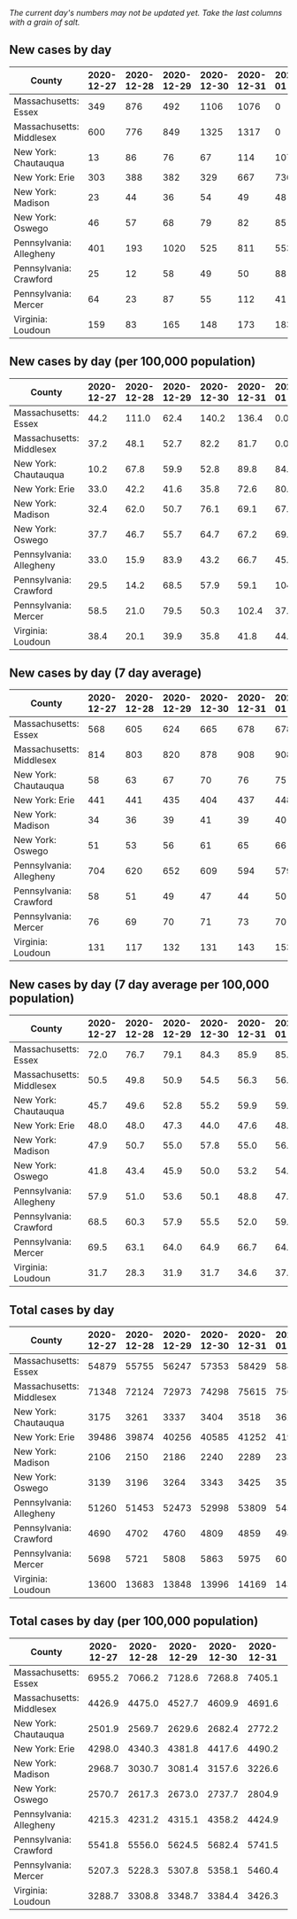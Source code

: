 _The current day's numbers may not be updated yet. Take the last columns with a grain of salt._
## New cases by day

| County | 2020-12-27 | 2020-12-28 | 2020-12-29 | 2020-12-30 | 2020-12-31 | 2021-01-01 | 2021-01-02 |
| --- | --- | --- | --- | --- | --- | --- | --- |
| Massachusetts: Essex | 349 | 876 | 492 | 1106 | 1076 | 0 |  |
| Massachusetts: Middlesex | 600 | 776 | 849 | 1325 | 1317 | 0 |  |
| New York: Chautauqua | 13 | 86 | 76 | 67 | 114 | 107 |  |
| New York: Erie | 303 | 388 | 382 | 329 | 667 | 736 |  |
| New York: Madison | 23 | 44 | 36 | 54 | 49 | 48 |  |
| New York: Oswego | 46 | 57 | 68 | 79 | 82 | 85 |  |
| Pennsylvania: Allegheny | 401 | 193 | 1020 | 525 | 811 | 553 |  |
| Pennsylvania: Crawford | 25 | 12 | 58 | 49 | 50 | 88 |  |
| Pennsylvania: Mercer | 64 | 23 | 87 | 55 | 112 | 41 |  |
| Virginia: Loudoun | 159 | 83 | 165 | 148 | 173 | 183 |  |

## New cases by day (per 100,000 population)

| County | 2020-12-27 | 2020-12-28 | 2020-12-29 | 2020-12-30 | 2020-12-31 | 2021-01-01 | 2021-01-02 |
| --- | --- | --- | --- | --- | --- | --- | --- |
| Massachusetts: Essex | 44.2 | 111.0 | 62.4 | 140.2 | 136.4 | 0.0 |  |
| Massachusetts: Middlesex | 37.2 | 48.1 | 52.7 | 82.2 | 81.7 | 0.0 |  |
| New York: Chautauqua | 10.2 | 67.8 | 59.9 | 52.8 | 89.8 | 84.3 |  |
| New York: Erie | 33.0 | 42.2 | 41.6 | 35.8 | 72.6 | 80.1 |  |
| New York: Madison | 32.4 | 62.0 | 50.7 | 76.1 | 69.1 | 67.7 |  |
| New York: Oswego | 37.7 | 46.7 | 55.7 | 64.7 | 67.2 | 69.6 |  |
| Pennsylvania: Allegheny | 33.0 | 15.9 | 83.9 | 43.2 | 66.7 | 45.5 |  |
| Pennsylvania: Crawford | 29.5 | 14.2 | 68.5 | 57.9 | 59.1 | 104.0 |  |
| Pennsylvania: Mercer | 58.5 | 21.0 | 79.5 | 50.3 | 102.4 | 37.5 |  |
| Virginia: Loudoun | 38.4 | 20.1 | 39.9 | 35.8 | 41.8 | 44.3 |  |

## New cases by day (7 day average)

| County | 2020-12-27 | 2020-12-28 | 2020-12-29 | 2020-12-30 | 2020-12-31 | 2021-01-01 | 2021-01-02 |
| --- | --- | --- | --- | --- | --- | --- | --- |
| Massachusetts: Essex | 568 | 605 | 624 | 665 | 678 | 678 |  |
| Massachusetts: Middlesex | 814 | 803 | 820 | 878 | 908 | 908 |  |
| New York: Chautauqua | 58 | 63 | 67 | 70 | 76 | 75 |  |
| New York: Erie | 441 | 441 | 435 | 404 | 437 | 448 |  |
| New York: Madison | 34 | 36 | 39 | 41 | 39 | 40 |  |
| New York: Oswego | 51 | 53 | 56 | 61 | 65 | 66 |  |
| Pennsylvania: Allegheny | 704 | 620 | 652 | 609 | 594 | 579 |  |
| Pennsylvania: Crawford | 58 | 51 | 49 | 47 | 44 | 50 |  |
| Pennsylvania: Mercer | 76 | 69 | 70 | 71 | 73 | 70 |  |
| Virginia: Loudoun | 131 | 117 | 132 | 131 | 143 | 153 |  |

## New cases by day (7 day average per 100,000 population)

| County | 2020-12-27 | 2020-12-28 | 2020-12-29 | 2020-12-30 | 2020-12-31 | 2021-01-01 | 2021-01-02 |
| --- | --- | --- | --- | --- | --- | --- | --- |
| Massachusetts: Essex | 72.0 | 76.7 | 79.1 | 84.3 | 85.9 | 85.9 |  |
| Massachusetts: Middlesex | 50.5 | 49.8 | 50.9 | 54.5 | 56.3 | 56.3 |  |
| New York: Chautauqua | 45.7 | 49.6 | 52.8 | 55.2 | 59.9 | 59.1 |  |
| New York: Erie | 48.0 | 48.0 | 47.3 | 44.0 | 47.6 | 48.8 |  |
| New York: Madison | 47.9 | 50.7 | 55.0 | 57.8 | 55.0 | 56.4 |  |
| New York: Oswego | 41.8 | 43.4 | 45.9 | 50.0 | 53.2 | 54.1 |  |
| Pennsylvania: Allegheny | 57.9 | 51.0 | 53.6 | 50.1 | 48.8 | 47.6 |  |
| Pennsylvania: Crawford | 68.5 | 60.3 | 57.9 | 55.5 | 52.0 | 59.1 |  |
| Pennsylvania: Mercer | 69.5 | 63.1 | 64.0 | 64.9 | 66.7 | 64.0 |  |
| Virginia: Loudoun | 31.7 | 28.3 | 31.9 | 31.7 | 34.6 | 37.0 |  |

## Total cases by day

| County | 2020-12-27 | 2020-12-28 | 2020-12-29 | 2020-12-30 | 2020-12-31 | 2021-01-01 | 2021-01-02 |
| --- | --- | --- | --- | --- | --- | --- | --- |
| Massachusetts: Essex | 54879 | 55755 | 56247 | 57353 | 58429 | 58429 |  |
| Massachusetts: Middlesex | 71348 | 72124 | 72973 | 74298 | 75615 | 75615 |  |
| New York: Chautauqua | 3175 | 3261 | 3337 | 3404 | 3518 | 3625 |  |
| New York: Erie | 39486 | 39874 | 40256 | 40585 | 41252 | 41988 |  |
| New York: Madison | 2106 | 2150 | 2186 | 2240 | 2289 | 2337 |  |
| New York: Oswego | 3139 | 3196 | 3264 | 3343 | 3425 | 3510 |  |
| Pennsylvania: Allegheny | 51260 | 51453 | 52473 | 52998 | 53809 | 54362 |  |
| Pennsylvania: Crawford | 4690 | 4702 | 4760 | 4809 | 4859 | 4947 |  |
| Pennsylvania: Mercer | 5698 | 5721 | 5808 | 5863 | 5975 | 6016 |  |
| Virginia: Loudoun | 13600 | 13683 | 13848 | 13996 | 14169 | 14352 |  |

## Total cases by day (per 100,000 population)

| County | 2020-12-27 | 2020-12-28 | 2020-12-29 | 2020-12-30 | 2020-12-31 | 2021-01-01 | 2021-01-02 |
| --- | --- | --- | --- | --- | --- | --- | --- |
| Massachusetts: Essex | 6955.2 | 7066.2 | 7128.6 | 7268.8 | 7405.1 | 7405.1 |  |
| Massachusetts: Middlesex | 4426.9 | 4475.0 | 4527.7 | 4609.9 | 4691.6 | 4691.6 |  |
| New York: Chautauqua | 2501.9 | 2569.7 | 2629.6 | 2682.4 | 2772.2 | 2856.5 |  |
| New York: Erie | 4298.0 | 4340.3 | 4381.8 | 4417.6 | 4490.2 | 4570.4 |  |
| New York: Madison | 2968.7 | 3030.7 | 3081.4 | 3157.6 | 3226.6 | 3294.3 |  |
| New York: Oswego | 2570.7 | 2617.3 | 2673.0 | 2737.7 | 2804.9 | 2874.5 |  |
| Pennsylvania: Allegheny | 4215.3 | 4231.2 | 4315.1 | 4358.2 | 4424.9 | 4470.4 |  |
| Pennsylvania: Crawford | 5541.8 | 5556.0 | 5624.5 | 5682.4 | 5741.5 | 5845.5 |  |
| Pennsylvania: Mercer | 5207.3 | 5228.3 | 5307.8 | 5358.1 | 5460.4 | 5497.9 |  |
| Virginia: Loudoun | 3288.7 | 3308.8 | 3348.7 | 3384.4 | 3426.3 | 3470.5 |  |
